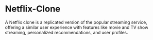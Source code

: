 # Netflix-Clone
A Netflix clone is a replicated version of the popular streaming service, offering a similar user experience with features like movie and TV show streaming, personalized recommendations, and user profiles.
